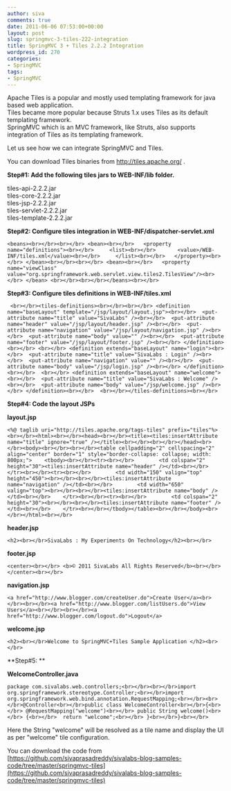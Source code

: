 ```yaml
---
author: siva
comments: true
date: 2011-06-06 07:53:00+00:00
layout: post
slug: springmvc-3-tiles-222-integration
title: SpringMVC 3 + Tiles 2.2.2 Integration
wordpress_id: 270
categories:
- SpringMVC
tags:
- SpringMVC
---
```


Apache Tiles is a popular and mostly used templating framework for java based web application.   
Tiles became more popular because Struts 1.x uses Tiles as its default templating framework.  
SpringMVC which is an MVC framework, like Struts, also supports integration of Tiles as its templating framework.  
  
Let us see how we can integrate SpringMVC and Tiles.  
  
You can download Tiles binaries from http://tiles.apache.org/ .  
  
**Step#1: Add the following tiles jars to WEB-INF/lib folder.**  
  
tiles-api-2.2.2.jar  
tiles-core-2.2.2.jar  
tiles-jsp-2.2.2.jar  
tiles-servlet-2.2.2.jar  
tiles-template-2.2.2.jar  
  
  
**Step#2: Configure tiles integration in WEB-INF/dispatcher-servlet.xml**  
  

    
    <beans><br></br><br></br> <bean><br></br>   <property name="definitions"><br></br>     <list><br></br>       <value>/WEB-INF/tiles.xml</value><br></br>     </list><br></br>   </property><br></br> </bean><br></br><br></br> <bean><br></br>   <property name="viewClass" value="org.springframework.web.servlet.view.tiles2.TilesView"/><br></br> </bean> <br></br><br></br></beans><br></br>

  
  
**Step#3: Configure tiles definitions in WEB-INF/tiles.xml**  
  

    
     <br></br><tiles-definitions><br></br><br></br> <definition name="baseLayout" template="/jsp/layout/layout.jsp"><br></br>  <put-attribute name="title" value="SivaLabs" /><br></br>  <put-attribute name="header" value="/jsp/layout/header.jsp" /><br></br>  <put-attribute name="navigation" value="/jsp/layout/navigation.jsp" /><br></br>  <put-attribute name="body" value="" /><br></br>  <put-attribute name="footer" value="/jsp/layout/footer.jsp" /><br></br> </definition><br></br> <br></br> <definition extends="baseLayout" name="login"><br></br>  <put-attribute name="title" value="SivaLabs : Login" /><br></br>  <put-attribute name="navigation" value="" /><br></br>  <put-attribute name="body" value="/jsp/login.jsp" /><br></br> </definition><br></br>  <br></br> <definition extends="baseLayout" name="welcome"><br></br>  <put-attribute name="title" value="SivaLabs : Welcome" /><br></br>  <put-attribute name="body" value="/jsp/welcome.jsp" /><br></br> </definition><br></br>  <br></br></tiles-definitions><br></br>

  
**Step#4: Code the layout JSPs**  
  
**layout.jsp**  
  

    
    <%@ taglib uri="http://tiles.apache.org/tags-tiles" prefix="tiles"%><br></br><html><br></br><head><br></br><title><tiles:insertAttribute name="title" ignore="true" /></title><br></br><br></br></head><br></br><body><br></br><br></br><table cellpadding="2" cellspacing="2" align="center" border="1" style="border-collapse: collapse; width: 800px;">    <tbody><br></br><tr><br></br>        <td colspan="2" height="30"><tiles:insertAttribute name="header" /></td><br></br>    </tr><br></br><tr><br></br>        <td width="150" valign="top" height="450"><br></br><br></br><tiles:insertAttribute name="navigation" /></td><br></br>        <td width="650" valign="top"><br></br><br></br><tiles:insertAttribute name="body" /></td><br></br>    </tr><br></br><tr><br></br>        <td colspan="2" height="30"><br></br><br></br><tiles:insertAttribute name="footer" /></td><br></br>    </tr><br></br></tbody></table><br></br></body><br></br></html><br></br>

  
**header.jsp**  
  

    
    <h2><br></br>SivaLabs : My Experiments On Technology</h2><br></br>

  
  
**footer.jsp**  
  

    
    <center><br></br> <b>© 2011 SivaLabs All Rights Reserved</b><br></br></center><br></br>

  
**navigation.jsp**  
  

    
    <a href="http://www.blogger.com/createUser.do">Create User</a><br></br><br></br><a href="http://www.blogger.com/listUsers.do">View Users</a><br></br><br></br><a href="http://www.blogger.com/logout.do">Logout</a>

  
**welcome.jsp**  
  

    
    <h2><br></br>Welcome to SpringMVC+Tiles Sample Application </h2><br></br>

  
  
**Step#5: **  
  
**WelcomeController.java**  
  

    
    package com.sivalabs.web.controllers;<br></br><br></br>import org.springframework.stereotype.Controller;<br></br>import org.springframework.web.bind.annotation.RequestMapping;<br></br><br></br>@Controller<br></br>public class WelcomeController<br></br>{<br></br> @RequestMapping("welcome")<br></br> public String welcome()<br></br> {<br></br>  return "welcome";<br></br> }<br></br>}<br></br>

  
Here the String "welcome" will be resolved as a tile name and display the UI as per "welcome" tile configuration.  
  
You can download the code from [https://github.com/sivaprasadreddy/sivalabs-blog-samples-code/tree/master/springmvc-tiles](https://github.com/sivaprasadreddy/sivalabs-blog-samples-code/tree/master/springmvc-tiles)
